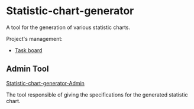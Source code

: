 # Statistic-chart-generator
A tool for the generation of various statistic charts.

Project's management:
<ul>
  <li><a href="https://app.asana.com/0/587752882179428/587752882179428">Task board</a></li>
</ul>
  
## Admin Tool
[Statistic-chart-generator-Admin](https://github.com/AthanSoulis/Statistic-chart-generator-Admin)

The tool responsible of giving the specifications for the generated statistic chart.
